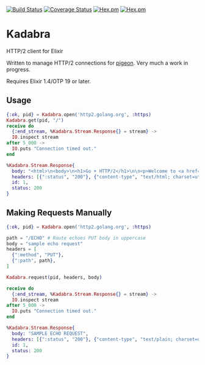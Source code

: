 [![Build Status](https://travis-ci.org/codedge-llc/kadabra.svg?branch=master)](https://travis-ci.org/codedge-llc/kadabra) [![Coverage Status](https://coveralls.io/repos/github/codedge-llc/kadabra/badge.svg?branch=coveralls)](https://coveralls.io/github/codedge-llc/kadabra?branch=coveralls) [![Hex.pm](http://img.shields.io/hexpm/v/kadabra.svg)](https://hex.pm/packages/kadabra) [![Hex.pm](http://img.shields.io/hexpm/dt/kadabra.svg)](https://hex.pm/packages/kadabra)

# Kadabra

HTTP/2 client for Elixir

Written to manage HTTP/2 connections for [pigeon](https://github.com/codedge-llc/pigeon). Very much a work in progress.

Requires Elixir 1.4/OTP 19 or later.

## Usage
```elixir
{:ok, pid} = Kadabra.open('http2.golang.org', :https)
Kadabra.get(pid, "/")
receive do
  {:end_stream, %Kadabra.Stream.Response{} = stream} ->
  IO.inspect stream
after 5_000 ->
  IO.puts "Connection timed out."
end

%Kadabra.Stream.Response{
  body: "<html>\n<body>\n<h1>Go + HTTP/2</h1>\n\n<p>Welcome to <a href=\"https://golang.org/\">the Go language</a>'s <a\nhref=\"https://http2.github.io/\">HTTP/2</a> demo & interop server.</p>\n\n<p>Congratulations, <b>you're using HTTP/2 right now</b>.</p>\n\n<p>This server exists for others in the HTTP/2 community to test their HTTP/2 client implementations and point out flaws in our server.</p>\n\n<p>\nThe code is at <a href=\"https://golang.org/x/net/http2\">golang.org/x/net/http2</a> and\nis used transparently by the Go standard library from Go 1.6 and later.\n</p>\n\n<p>Contact info: <i>bradfitz@golang.org</i>, or <a\nhref=\"https://golang.org/s/http2bug\">file a bug</a>.</p>\n\n<h2>Handlers for testing</h2>\n<ul>\n  <li>GET <a href=\"/reqinfo\">/reqinfo</a> to dump the request + headers received</li>\n  <li>GET <a href=\"/clockstream\">/clockstream</a> streams the current time every second</li>\n  <li>GET <a href=\"/gophertiles\">/gophertiles</a> to see a page with a bunch of images</li>\n  <li>GET <a href=\"/file/gopher.png\">/file/gopher.png</a> for a small file (does If-Modified-Since, Content-Range, etc)</li>\n  <li>GET <a href=\"/file/go.src.tar.gz\">/file/go.src.tar.gz</a> for a larger file (~10 MB)</li>\n  <li>GET <a href=\"/redirect\">/redirect</a>to redirect back to / (this page)</li>\n  <li>GET <a href=\"/goroutines\">/goroutines</a> to see all active goroutines in this server</li>\n  <li>GET <a href=\"/.well-known/h2interop/state\">/.well-known/h2interop/state</a> for the HTTP/2 server state</li>\n  <li>PUT something to <a href=\"/crc32\">/crc32</a> to get a count of number of bytes and its CRC-32</li>\n  <li>PUT something to <a href=\"/ECHO\">/ECHO</a> and it will be streamed back to you capitalized</li>\n</ul>\n\n</body></html>",
  headers: [{":status", "200"}, {"content-type", "text/html; charset=utf-8"}, {"content-length", "1708"}, {"date", "Sun, 16 Oct 2016 21:20:47 GMT"}],
  id: 1,
  status: 200
}
```

## Making Requests Manually
```elixir
{:ok, pid} = Kadabra.open('http2.golang.org', :https)

path = "/ECHO" # Route echoes PUT body in uppercase
body = "sample echo request"
headers = [
  {":method", "PUT"},
  {":path", path},
]

Kadabra.request(pid, headers, body)

receive do
  {:end_stream, %Kadabra.Stream.Response{} = stream} ->
  IO.inspect stream
after 5_000 ->
  IO.puts "Connection timed out."
end

%Kadabra.Stream.Response{
  body: "SAMPLE ECHO REQUEST",
  headers: [{":status", "200"}, {"content-type", "text/plain; charset=utf-8"}, {"date", "Sun, 16 Oct 2016 21:28:15 GMT"}],
  id: 1,
  status: 200
}
```
